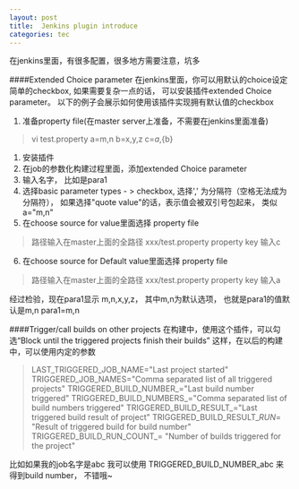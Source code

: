 ```yaml
---
layout: post
title:  Jenkins plugin introduce
categories: tec
---
```


在jenkins里面，有很多配置，很多地方需要注意，坑多

####Extended Choice parameter
在jenkins里面，你可以用默认的choice设定简单的checkbox, 如果需要复杂一点的话， 可以安装插件extended Choice parameter。
以下的例子会展示如何使用该插件实现拥有默认值的checkbox
1. 准备property file(在master server上准备，不需要在jenkins里面准备)
> vi test.property
> a=m,n
> b=x,y,z
> c=${a},${b}

1. 安装插件
2. 在job的参数化构建过程里面，添加extended Choice parameter
3. 输入名字， 比如是para1
4. 选择basic parameter types - > checkbox, 选择',' 为分隔符（空格无法成为分隔符）， 如果选择"quote value"的话，表示值会被双引号包起来， 类似 a="m,n"
5. 在choose source for value里面选择 property file
> 路径输入在master上面的全路径 xxx/test.property
> property key 输入c
6. 在choose source for Default value里面选择 property file
> 路径输入在master上面的全路径 xxx/test.property
> property key 输入a

经过检验，现在para1显示 m,n,x,y,z， 其中m,n为默认选项， 也就是para1的值默认是m,n  para1=m,n

####Trigger/call builds on other projects
在构建中，使用这个插件，可以勾选“Block until the triggered projects finish their builds”
这样，在以后的构建中，可以使用内定的参数
> LAST_TRIGGERED_JOB_NAME="Last project started"
TRIGGERED_JOB_NAMES="Comma separated list of all triggered projects"
TRIGGERED_BUILD_NUMBER_<project name>="Last build number triggered"
TRIGGERED_BUILD_NUMBERS_<project name>="Comma separated list of build numbers triggered"
TRIGGERED_BUILD_RESULT_<project name>="Last triggered build result of project"
TRIGGERED_BUILD_RESULT_<project name>_RUN_<build number>= "Result of triggered build for build number"
TRIGGERED_BUILD_RUN_COUNT_<project name>= "Number of builds triggered for the project"

比如如果我的job名字是abc
我可以使用
TRIGGERED_BUILD_NUMBER_abc 来得到build number， 不错哦~

